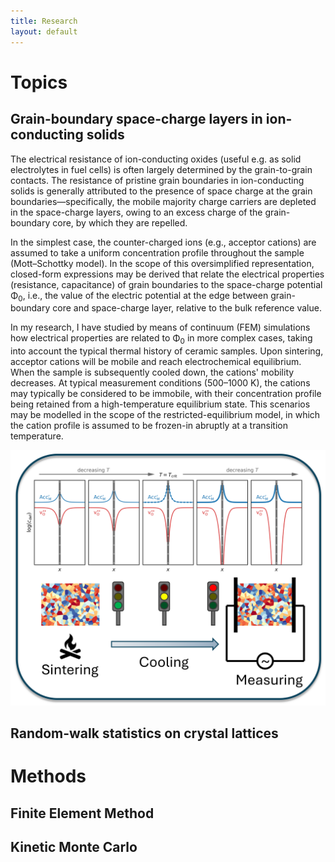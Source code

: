 ```yaml
---
title: Research
layout: default
---
```


# Topics
## Grain-boundary space-charge layers in ion-conducting solids
The electrical resistance of ion-conducting oxides (useful e.g. as solid electrolytes in fuel cells) is often largely determined by the grain-to-grain contacts. The resistance of pristine grain boundaries in ion-conducting solids is generally attributed to the presence
of space charge at the grain boundaries&mdash;specifically, the mobile majority charge carriers are depleted in the space-charge layers, owing to an excess charge of the grain-boundary core, by which they are repelled.

In the simplest case, the counter-charged ions (e.g., acceptor cations) are assumed to take a uniform concentration profile throughout the sample (Mott&ndash;Schottky model). In the scope of this oversimplified representation, closed-form expressions may be derived that relate the electrical properties (resistance, capacitance) of grain boundaries to the space-charge potential &Phi;<sub>0</sub>, i.e., the value of the electric potential at the edge between grain-boundary core and space-charge layer, relative to the bulk reference value.

In my research, I have studied by means of continuum (FEM) simulations how electrical properties are related to &Phi;<sub>0</sub> in more complex cases, taking into account the typical thermal history of ceramic samples. Upon sintering, acceptor cations will be mobile and reach electrochemical equilibrium. When the sample is subsequently cooled down, the cations' mobility decreases. At typical measurement conditions (500&ndash;1000 K), the cations may typically be considered to be immobile, with their concentration profile being retained from a high-temperature equilibrium state. This scenarios may be modelled in the scope of the restricted-equilibrium model, in which the cation profile is assumed to be frozen-in abruptly at a transition temperature.

![illustration of the restricted-equilibrium model](/figures/RE_illustration.png)
## Random-walk statistics on crystal lattices
# Methods
## Finite Element Method
## Kinetic Monte Carlo